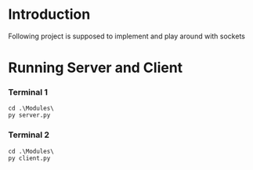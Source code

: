 # Introduction
Following project is supposed to implement and play around with sockets

# Running Server and Client
<!-- currently the server and client will be allowed to run seperately through a terminal  -->

### Terminal 1
```commandline
cd .\Modules\
py server.py
```

### Terminal 2
```commandline
cd .\Modules\
py client.py
```
